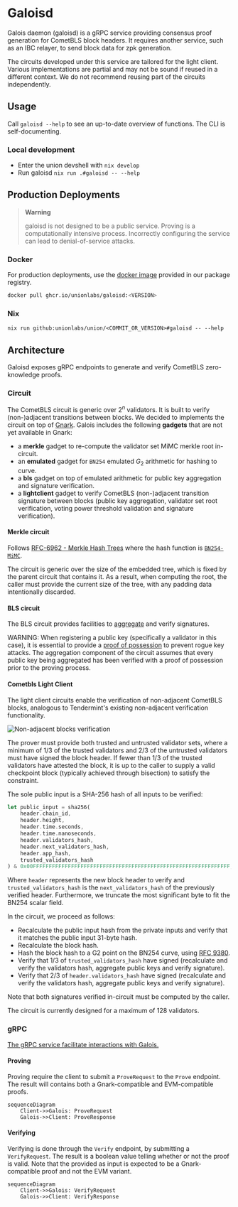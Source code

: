 # Galoisd

Galois daemon (galoisd) is a gRPC service providing consensus proof generation for CometBLS block headers. It requires another service, such as an IBC relayer, to send block data for zpk generation.

The circuits developed under this service are tailored for the light client. Various implementations are partial and may not be sound if reused in a different context. We do not recommend reusing part of the circuits independently.

## Usage

Call `galoisd --help` to see an up-to-date overview of functions. The CLI is self-documenting.

### Local development

- Enter the union devshell with `nix develop`
- Run galoisd `nix run .#galoisd -- --help`

## Production Deployments

> **Warning**
>
> galoisd is not designed to be a public service. Proving is a computationally intensive process. Incorrectly configuring the service can lead to denial-of-service attacks.

### Docker

For production deployments, use the [docker image](https://github.com/unionlabs/union/pkgs/container/galoisd) provided in our package registry.

```sh
docker pull ghcr.io/unionlabs/galoisd:<VERSION>
```

### Nix

`nix run github:unionlabs/union/<COMMIT_OR_VERSION>#galoisd -- --help`

## Architecture

Galoisd exposes gRPC endpoints to generate and verify CometBLS zero-knowledge proofs.

### Circuit

The CometBLS circuit is generic over $2^n$ validators. It is built to verify (non-)adjacent transitions between blocks.
We decided to implements the circuit on top of [Gnark](https://github.com/ConsenSys/gnark).
Galois includes the following **gadgets** that are not yet available in Gnark:

- a **merkle** gadget to re-compute the validator set MiMC merkle root in-circuit.
- an **emulated** gadget for `BN254` emulated $G_2$ arithmetic for hashing to curve.
- a **bls** gadget on top of emulated arithmetic for public key aggregation and signature verification.
- a **lightclient** gadget to verify CometBLS (non-)adjacent transition signature between blocks (public key aggregation, validator set root verification, voting power threshold validation and signature verification).

#### Merkle circuit

Follows [RFC-6962 - Merkle Hash Trees](https://datatracker.ietf.org/doc/html/rfc6962#section-2.1) where the hash function is [`BN254-MiMC`](https://eprint.iacr.org/2016/492.pdf).

The circuit is generic over the size of the embedded tree, which is fixed by the parent circuit that contains it.
As a result, when computing the root, the caller must provide the current size of the tree, with any padding data intentionally discarded.

#### BLS circuit

The BLS circuit provides facilities to [aggregate](https://www.ietf.org/archive/id/draft-irtf-cfrg-bls-signature-05.html#name-fastaggregateverify) and verify signatures.

WARNING: When registering a public key (specifically a validator in this case), it is essential to provide a [proof of possession](https://www.ietf.org/archive/id/draft-irtf-cfrg-bls-signature-05.html#name-proof-of-possession) to prevent rogue key attacks.
The aggregation component of the circuit assumes that every public key being aggregated has been verified with a proof of possession prior to the proving process.

#### Cometbls Light Client

The light client circuits enable the verification of non-adjacent CometBLS blocks, analogous to Tendermint's existing non-adjacent verification functionality.

![Non-adjacent blocks verification](./nonadjacent.webp)

The prover must provide both trusted and untrusted validator sets, where a minimum of 1/3 of the trusted validators and 2/3 of the untrusted validators must have signed the block header.
If fewer than 1/3 of the trusted validators have attested the block, it is up to the caller to supply a valid checkpoint block (typically achieved through bisection) to satisfy the constraint.

The sole public input is a SHA-256 hash of all inputs to be verified:

```rust
let public_input = sha256(
    header.chain_id,
    header.height,
    header.time.seconds,
    header.time.nanoseconds,
    header.validators_hash,
    header.next_validators_hash,
    header.app_hash,
    trusted_validators_hash
) & 0x00FFFFFFFFFFFFFFFFFFFFFFFFFFFFFFFFFFFFFFFFFFFFFFFFFFFFFFFFFFFFFF;
```

Where `header` represents the new block header to verify and `trusted_validators_hash` is the `next_validators_hash` of the previously verified header. Furthermore, we truncate the most significant byte to fit the BN254 scalar field.

In the circuit, we proceed as follows:

- Recalculate the public input hash from the private inputs and verify that it matches the public input 31-byte hash.
- Recalculate the block hash.
- Hash the block hash to a G2 point on the BN254 curve, using [RFC
  9380](https://www.rfc-editor.org/rfc/rfc9380.html).
- Verify that 1/3 of `trusted_validators_hash` have signed (recalculate and verify the validators hash,
  aggregate public keys and verify signature).
- Verify that 2/3 of `header.validators_hash` have signed (recalculate and verify the validators hash,
  aggregate public keys and verify signature).

Note that both signatures verified in-circuit must be computed by the caller.

The circuit is currently designed for a maximum of 128 validators.

### gRPC

[The gRPC service facilitate interactions with Galois.](./proot/api/v1/prover.proto)

#### Proving

Proving require the client to submit a `ProveRequest` to the `Prove` endpoint.
The result will contains both a Gnark-compatible and EVM-compatible proofs.

```mermaid
sequenceDiagram
    Client->>Galois: ProveRequest
    Galois->>Client: ProveResponse
```

#### Verifying

Verifying is done through the `Verify` endpoint, by submitting a `VerifyRequest`.
The result is a boolean value telling whether or not the proof is valid.
Note that the provided as input is expected to be a Gnark-compatible proof and not the EVM variant.

```mermaid
sequenceDiagram
    Client->>Galois: VerifyRequest
    Galois->>Client: VerifyResponse
```
